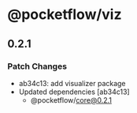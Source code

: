 # @pocketflow/viz

## 0.2.1

### Patch Changes

- ab34c13: add visualizer package
- Updated dependencies [ab34c13]
  - @pocketflow/core@0.2.1

